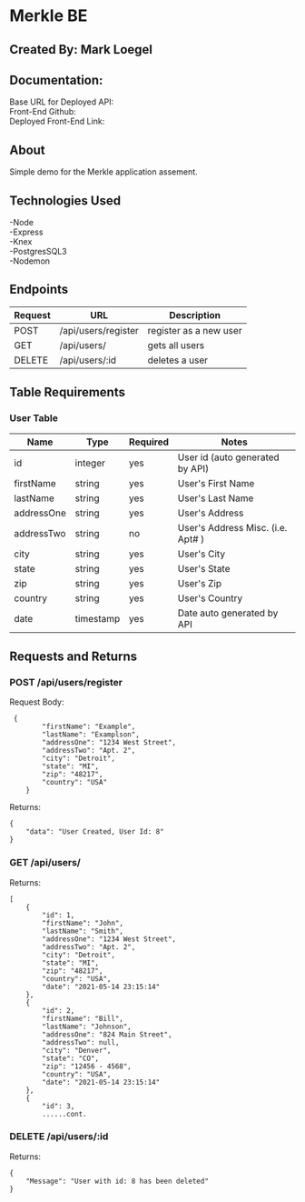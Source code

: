 # Merkle BE

## Created By: Mark Loegel

## Documentation:

Base URL for Deployed API: <br>
Front-End Github: <br>
Deployed Front-End Link: <br>

## About

Simple demo for the Merkle application assement.

## Technologies Used

-Node <br>
-Express <br>
-Knex <br>
-PostgresSQL3 <br>
-Nodemon <br>

## Endpoints

| Request | URL                 | Description            |
| ------- | ------------------- | ---------------------- |
| POST    | /api/users/register | register as a new user |
| GET     | /api/users/         | gets all users         |
| DELETE  | /api/users/:id      | deletes a user         |

## **Table Requirements**

### **User Table**

| Name       | Type      | Required | Notes                             |
| ---------- | --------- | -------- | --------------------------------- |
| id         | integer   | yes      | User id (auto generated by API)   |
| firstName  | string    | yes      | User's First Name                 |
| lastName   | string    | yes      | User's Last Name                  |
| addressOne | string    | yes      | User's Address                    |
| addressTwo | string    | no       | User's Address Misc. (i.e. Apt# ) |
| city       | string    | yes      | User's City                       |
| state      | string    | yes      | User's State                      |
| zip        | string    | yes      | User's Zip                        |
| country    | string    | yes      | User's Country                    |
| date       | timestamp | yes      | Date auto generated by API        |

## Requests and Returns

### POST /api/users/register

Request Body:

```
 {
        "firstName": "Example",
        "lastName": "Examplson",
        "addressOne": "1234 West Street",
        "addressTwo": "Apt. 2",
        "city": "Detroit",
        "state": "MI",
        "zip": "48217",
        "country": "USA"
    }
```

Returns:

```
{
    "data": "User Created, User Id: 8"
}

```

### GET /api/users/

Returns:

```
[
    {
        "id": 1,
        "firstName": "John",
        "lastName": "Smith",
        "addressOne": "1234 West Street",
        "addressTwo": "Apt. 2",
        "city": "Detroit",
        "state": "MI",
        "zip": "48217",
        "country": "USA",
        "date": "2021-05-14 23:15:14"
    },
    {
        "id": 2,
        "firstName": "Bill",
        "lastName": "Johnson",
        "addressOne": "824 Main Street",
        "addressTwo": null,
        "city": "Denver",
        "state": "CO",
        "zip": "12456 - 4568",
        "country": "USA",
        "date": "2021-05-14 23:15:14"
    },
    {
        "id": 3,
        ......cont.

```

### DELETE /api/users/:id

Returns:

```
{
    "Message": "User with id: 8 has been deleted"
}
```
